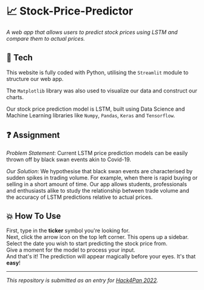 # 📈 Stock-Price-Predictor 
*A web app that allows users to predict stock prices using LSTM and compare them to actual prices.*

## 🧪 Tech 

This website is fully coded with Python, utilising the `Streamlit` module to structure our web app.  

The `Matplotlib` library was also used to visualize our data and construct our charts.

Our stock price prediction model is LSTM, built using Data Science and Machine Learning libraries like `Numpy`, `Pandas`, `Keras` and `Tensorflow`. 

## ❓ Assignment

*Problem Statement*: Current LSTM price prediction models can be easily thrown off by black swan events akin to Covid-19.

*Our Solution*: We hypothesise that black swan events are characterised by sudden spikes in trading volume. For example, when there is rapid buying or selling in a short amount of time. Our app allows students, professionals and enthusiasts alike to study the relationship between trade volume and the accuracy of LSTM predictions relative to actual prices.

## 💥 How To Use
First, type in the **ticker** symbol you're looking for.  
Next, click the arrow icon on the top left corner. This opens up a sidebar. Select the date you wish to start predicting the stock price from.  
Give a moment for the model to process your input.  
And that's it! The prediction will appear magically before your eyes. It's that **easy**!

---

*This repository is submitted as an entry for [Hack4Pan 2022](https://www.hack4pan.com/).*
